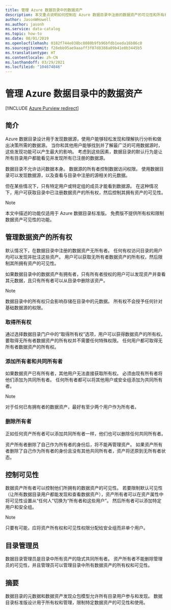 ```yaml
---
title: 管理 Azure 数据目录中的数据资产
description: 本文重点说明如何控制在 Azure 数据目录中注册的数据资产的可见性和所有权。
author: JasonWHowell
ms.author: jasonh
ms.service: data-catalog
ms.topic: how-to
ms.date: 08/01/2019
ms.openlocfilehash: 0182f744e038bc8080b9fb96bfdb1eeda16b86c0
ms.sourcegitcommit: f28ebb95ae9aaaff3f87d8388a09b41e0b3445b5
ms.translationtype: HT
ms.contentlocale: zh-CN
ms.lasthandoff: 03/29/2021
ms.locfileid: "104674846"
---
```

# <a name="manage-data-assets-in-azure-data-catalog"></a>管理 Azure 数据目录中的数据资产

[!INCLUDE [Azure Purview redirect](../../includes/data-catalog-use-purview.md)]

## <a name="introduction"></a>简介
Azure 数据目录设计用于发现数据源，使用户能够轻松发现和理解执行分析和做出决策所需的数据源。 当你和其他用户能够找到并了解最广泛的可用数据源时，这些发现功能可以产生最大的影响。 考虑到这些因素，数据目录的默认行为是让所有目录用户都能看见并发现所有已注册的数据源。

数据目录不允许访问数据本身。 数据源的所有者控制数据访问权限。 使用数据目录可以发现数据源，以及查看与目录中注册的源相关的元数据。

但在某些情况下，只有特定用户或特定组的成员才能看到数据源。 在这种情况下，用户可获取目录中已注册数据资产的所有权，然后控制其拥有资产的可见性。

> [!NOTE]
> 本文中描述的功能仅适用于 Azure 数据目录标准版。 免费版不提供所有权和限制数据资产可见性的功能。
>
>

## <a name="manage-ownership-of-data-assets"></a>管理数据资产的所有权
默认情况下，在数据目录中注册的数据资产无所有者。 任何有权访问目录的用户均可以发现并批注这些资产。 用户可以获取无所有者数据资产的所有权，然后限制其所拥有资产的可见性。

如果数据目录中的数据资产有拥有者，只有所有者授权的用户可以发现资产并查看其元数据，且只有所有者可以从目录中删除该资产。

> [!NOTE]
> 数据目录中的所有权只会影响存储在目录中的元数据。 所有权不会授予任何针对基础数据源的权限。
>
>

### <a name="take-ownership"></a>取得所有权
通过选择数据目录门户中的“取得所有权”选项，用户可以获得数据资产的所有权。 要取得无所有者数据资产的所有权并不需要任何特殊权限。 任何用户都可取得无所有者数据资产的所有权。

### <a name="add-owners-and-co-owners"></a>添加所有者和共同所有者
如果数据资产已有所有者，其他用户无法直接获取所有权。 必须由现有所有者将他们添加为共同所有者。 任何所有者都可以将其他用户或安全组添加为共同所有者。

> [!NOTE]
> 对于任何已有拥有者的数据资产，最好有至少两个用户作为所有者。
>
>

### <a name="remove-owners"></a>删除所有者
正如任何资产所有者可以添加共同所有者一样，他们也可以删除任何共同所有者。

资产所有者删除了自己作为所有者的身份后，将不能再管理资产。 如果资产所有者删除了自己作为所有者的身份且没有其他共同所有者，资产将还原到无所有者状态。

## <a name="control-visibility"></a>控制可见性
数据资产所有者可以控制他们所拥有的数据资产的可见性。 若要限制默认可见性（让所有数据目录用户都能发现和查看数据资产），资产所有者可以在资产属性中将可见性设置从“任何人”切换为“所有者和这些用户”。 然后所有者可以添加特定用户和安全组。

> [!NOTE]
> 只要有可能，应将资产所有权和可见性权限分配给安全组而非单个用户。
>
>

## <a name="catalog-administrators"></a>目录管理员
数据目录管理员是目录中所有资产的隐式共同所有者。 资产所有者不能删除管理员的可见性，并且管理员可以管理目录中所有数据资产的所有权和可见性。

## <a name="summary"></a>摘要
数据目录的元数据和数据资产发现众包模型允许所有目录用户参与和发现。 数据目录标准版设计用于所有权和管理，限制特定数据资产的可见性和使用。
